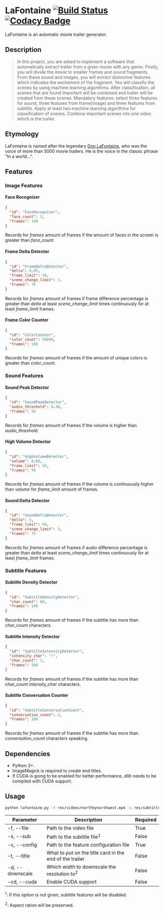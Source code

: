 
# LaFontaine [![Build Status](https://travis-ci.org/umutseven92/LaFontaine.svg?branch=master)](https://travis-ci.org/umutseven92/LaFontaine) [![Codacy Badge](https://api.codacy.com/project/badge/Grade/6b6a32080d154b9b910a804511fcf251)](https://app.codacy.com/app/umutseven92/LaFontaine?utm_source=github.com&utm_medium=referral&utm_content=umutseven92/LaFontaine&utm_campaign=Badge_Grade_Dashboard)
LaFontaine is an automatic movie trailer generator.

## Description
>In this project, you are asked to implement a
software that automatically extract trailer from a given movie with any genre. Firstly, you will
divide the movie to smaller frames and sound fragments. From these sound and images, you will
extract distinctive features which indicates the excitement of the fragment. You will classify the
scenes by using machine learning algorithms. After classification, all scenes that are found
important will be combined and trailer will be created from these scenes. Mandatory features:
select three features for sound, three features from frame(image) and three features from subtitle.
Apply at least two machine learning algorithms for classification of scenes. Combine important
scenes into one video which is the trailer.

## Etymology
LaFontaine is named after the legendary [Don LaFontaine](https://en.wikipedia.org/wiki/Don_LaFontaine), who was the voice of more than 5000 movie trailers. 
He is the voice in the classic phrase "In a world...".

## Features

### Image Features

#### Face Recognizer
```json
{
  "id": "FaceRecognizer",
  "face_count": 3,
  "frames": 100
}
```
Records for *frames* amount of frames if the amount of faces in the screen is greater than *face_count*.

#### Frame Delta Detector
```json
{
  "id": "FrameDeltaDetector",
  "delta": 0.95,
  "frame_limit": 50,
  "scene_change_limit": 3,
  "frames": 75
}
```
Records for *frames* amount of frames if frame difference percentage is greater than *delta* at least *scene_change_limit* times continuously for at least *frame_limit* frames.

#### Frame Color Counter
```json
{
  "id": "ColorCounter",
  "color_count": 50000,
  "frames": 100
}
```
Records for *frames* amount of frames if the amount of unique colors is greater than *color_count*.

### Sound Features

#### Sound Peak Detector
```json
{
  "id": "SoundPeakDetector",
  "audio_threshold": 0.30,
  "frames": 50
}
```
Records for *frames* amount of frames if the volume is higher than *audio_threshold*.

#### High Volume Detector
```json
{
  "id": "HighVolumeDetector",
  "volume": 0.60,
  "frame_limit": 50,
  "frames": 70
}
```
Records for *frames* amount of frames if the volume is continuously higher than *volume* for *frame_limit* amount of frames.

#### Sound Delta Detector
```json
{
  "id": "SoundDeltaDetector",
  "delta": 3,
  "frame_limit": 50,
  "scene_change_limit": 3,
  "frames": 75
}
```
Records for *frames* amount of frames if audio difference percentage is greater than *delta* at least *scene_change_limit* times continuously for at least *frame_limit* frames.

### Subtitle Features

#### Subtitle Density Detector
```json
{
  "id": "SubtitleDensityDetector",
  "char_count": 60,
  "frames": 100
}
```
Records for *frames* amount of frames if the subtitle has more than *char_count* characters.

#### Subtitle Intensity Detector
```json
{
  "id": "SubtitleIntensityDetector",
  "intensity_char": "!",
  "char_count": 3,
  "frames": 100
}
```
Records for *frames* amount of frames if the subtitle has more than *char_count* *intensity_char* characters.

#### Subtitle Conversation Counter
```json
{
  "id": "SubtitleConversationCount",
  "conversation_count": 2,
  "frames": 100
}
```
Records for *frames* amount of frames if the subtitle has more than *conversation_count* characters speaking.

## Dependencies

* Python 3+.
* ImageMagick is required to create end titles.
* If CUDA is going to be enabled for better performance, *dlib* needs to be compiled with CUDA support.

## Usage
```bash
python lafontaine.py -f res/videos/northbynorthwest.mp4 -s res/subtitles/northbynorthwest.srt -c res/config/action.lf -t "North by Northwest" -d 480 -cd
```

Parameter|Description|Required
--- | ---| ---
-f, --file | Path to the video file | True 
-s, --sub | Path to the subtitle file<sup>1</sup> | False
-c, --config | Path to the feature configuration file | True
-t, --title | What to put on the title card in the end of the trailer | False
-d, --downscale | Which width to downscale the resolution to<sup>2</sup>| False
-cd, --cuda | Enable CUDA support | False

<sup>1</sup>: If this option is not given, subtitle features will be disabled.

<sup>2</sup>: Aspect ration will be preserved.
